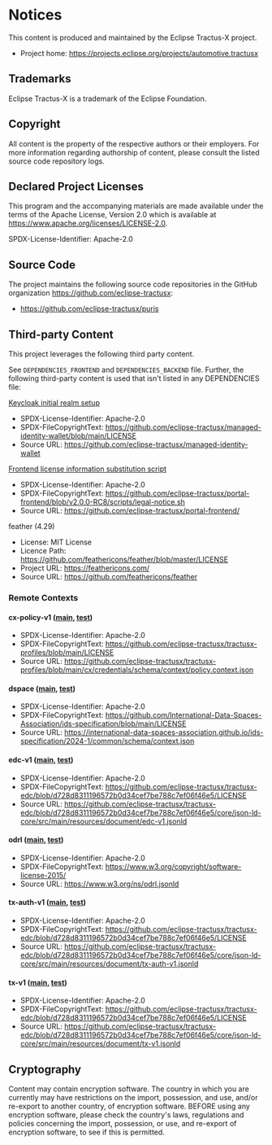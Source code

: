 # Notices

This content is produced and maintained by the Eclipse Tractus-X project.

* Project home: https://projects.eclipse.org/projects/automotive.tractusx

## Trademarks

Eclipse Tractus-X is a trademark of the Eclipse Foundation.

## Copyright

All content is the property of the respective authors or their employers. For
more information regarding authorship of content, please consult the listed
source code repository logs.

## Declared Project Licenses

This program and the accompanying materials are made available under the terms
of the Apache License, Version 2.0 which is available at
https://www.apache.org/licenses/LICENSE-2.0.

SPDX-License-Identifier: Apache-2.0

## Source Code

The project maintains the following source code repositories
in the GitHub organization https://github.com/eclipse-tractusx:

* https://github.com/eclipse-tractusx/puris

## Third-party Content

This project leverages the following third party content.

See `DEPENDENCIES_FRONTEND` and `DEPENDENCIES_BACKEND` file. Further, the following third-party content is used that
isn't listed in any DEPENDENCIES file:

[Keycloak initial realm setup](./local/miw/keycloak-setup.json)

* SPDX-License-Identifier: Apache-2.0
* SPDX-FileCopyrightText: https://github.com/eclipse-tractusx/managed-identity-wallet/blob/main/LICENSE
* Source URL: https://github.com/eclipse-tractusx/managed-identity-wallet

[Frontend license information substitution script](./frontend/scripts/legal-notice.sh)

* SPDX-License-Identifier: Apache-2.0
* SPDX-FileCopyrightText: https://github.com/eclipse-tractusx/portal-frontend/blob/v2.0.0-RC8/scripts/legal-notice.sh
* Source URL: https://github.com/eclipse-tractusx/portal-frontend/

feather (4.29)

* License: MIT License
* Licence Path: https://github.com/feathericons/feather/blob/master/LICENSE
* Project URL:  https://feathericons.com/
* Source URL:   https://github.com/feathericons/feather

### Remote Contexts

#### cx-policy-v1 ([main](./backend/src/main/resources/json-ld/cx-policy-v1.jsonld), [test](./backend/src/test/resources/json-ld/cx-policy-v1.jsonld))

* SPDX-License-Identifier: Apache-2.0
* SPDX-FileCopyrightText: https://github.com/eclipse-tractusx/tractusx-profiles/blob/main/LICENSE
* Source URL: https://github.com/eclipse-tractusx/tractusx-profiles/blob/main/cx/credentials/schema/context/policy.context.json

#### dspace ([main](./backend/src/main/resources/json-ld/dspace.jsonld), [test](./backend/src/test/resources/json-ld/dspace.jsonld))

* SPDX-License-Identifier: Apache-2.0
* SPDX-FileCopyrightText: https://github.com/International-Data-Spaces-Association/ids-specification/blob/main/LICENSE
* Source URL: https://international-data-spaces-association.github.io/ids-specification/2024-1/common/schema/context.json

#### edc-v1 ([main](./backend/src/main/resources/json-ld/edc-v1.jsonld), [test](./backend/src/test/resources/json-ld/edc-v1.jsonld))

* SPDX-License-Identifier: Apache-2.0
* SPDX-FileCopyrightText: https://github.com/eclipse-tractusx/tractusx-edc/blob/d728d8311196572b0d34cef7be788c7ef06f46e5/LICENSE
* Source URL: https://github.com/eclipse-tractusx/tractusx-edc/blob/d728d8311196572b0d34cef7be788c7ef06f46e5/core/json-ld-core/src/main/resources/document/edc-v1.jsonld

#### odrl ([main](./backend/src/main/resources/json-ld/odrl.jsonld), [test](./backend/src/test/resources/json-ld/odrl.jsonld))

* SPDX-License-Identifier: Apache-2.0
* SPDX-FileCopyrightText: https://www.w3.org/copyright/software-license-2015/
* Source URL: https://www.w3.org/ns/odrl.jsonld

#### tx-auth-v1 ([main](./backend/src/main/resources/json-ld/tx-auth-v1.jsonld), [test](./backend/src/test/resources/json-ld/tx-auth-v1.jsonld))

* SPDX-License-Identifier: Apache-2.0
* SPDX-FileCopyrightText: https://github.com/eclipse-tractusx/tractusx-edc/blob/d728d8311196572b0d34cef7be788c7ef06f46e5/LICENSE
* Source URL: https://github.com/eclipse-tractusx/tractusx-edc/blob/d728d8311196572b0d34cef7be788c7ef06f46e5/core/json-ld-core/src/main/resources/document/tx-auth-v1.jsonld

#### tx-v1 ([main](./backend/src/main/resources/json-ld/tx-v1.jsonld), [test](./backend/src/test/resources/json-ld/tx-v1.jsonld))

* SPDX-License-Identifier: Apache-2.0
* SPDX-FileCopyrightText: https://github.com/eclipse-tractusx/tractusx-edc/blob/d728d8311196572b0d34cef7be788c7ef06f46e5/LICENSE
* Source URL: https://github.com/eclipse-tractusx/tractusx-edc/blob/d728d8311196572b0d34cef7be788c7ef06f46e5/core/json-ld-core/src/main/resources/document/tx-v1.jsonld

## Cryptography

Content may contain encryption software. The country in which you are currently
may have restrictions on the import, possession, and use, and/or re-export to
another country, of encryption software. BEFORE using any encryption software,
please check the country's laws, regulations and policies concerning the import,
possession, or use, and re-export of encryption software, to see if this is
permitted.
